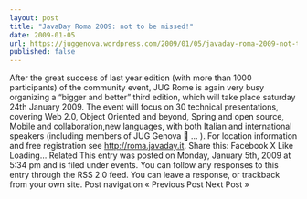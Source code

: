 ```yaml
---
layout: post
title: "JavaDay Roma 2009: not to be missed!"
date: 2009-01-05
url: https://juggenova.wordpress.com/2009/01/05/javaday-roma-2009-not-to-be-missed/
published: false 
---
```


After the great success of last year edition (with more than 1000 participants) of the community event, JUG Rome is again very busy organizing a “bigger and better” third edition, which will take place saturday 24th January 2009. The event will focus on 30 technical presentations, covering Web 2.0, Object Oriented and beyond, Spring and open source, Mobile and collaboration,new languages, with both Italian and international speakers (including members of JUG Genova 🙂 … ). For location information and free registration see http://roma.javaday.it. Share this: Facebook X Like Loading... Related This entry was posted on Monday, January 5th, 2009 at 5:34 pm and is filed under events. You can follow any responses to this entry through the RSS 2.0 feed. You can leave a response, or trackback from your own site. Post navigation « Previous Post Next Post »

